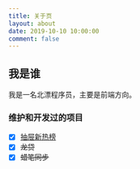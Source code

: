 ```yaml
---
title: 关于页
layout: about
date: 2019-10-10 10:00:00
comment: false
---
```


## 我是谁
我是一名北漂程序员，主要是前端方向。
### 维护和开发过的项目
<!-- - [x] [银通支付](https://www.ytpay.com.cn/)
- [x] [饭折卡](https://www.fanzhe.cn/) -->
- [x] [抽屉新热榜](https://dig.chouti.com/)
- [x] ~~龙贷~~
- [x] ~~蜡笔同步~~
